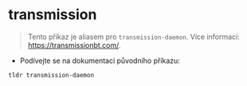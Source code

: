 # transmission

> Tento příkaz je aliasem pro `transmission-daemon`.
> Více informací: <https://transmissionbt.com/>.

- Podívejte se na dokumentaci původního příkazu:

`tldr transmission-daemon`
